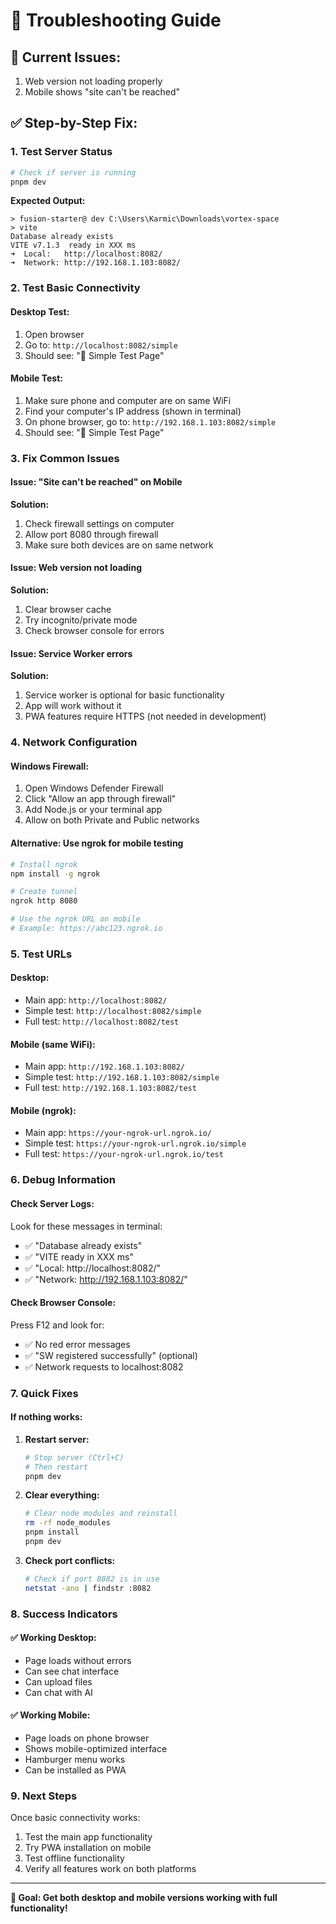# 🔧 Troubleshooting Guide

## 🚨 **Current Issues:**
1. Web version not loading properly
2. Mobile shows "site can't be reached"

## ✅ **Step-by-Step Fix:**

### **1. Test Server Status**
```bash
# Check if server is running
pnpm dev
```

**Expected Output:**
```
> fusion-starter@ dev C:\Users\Karmic\Downloads\vortex-space
> vite
Database already exists
VITE v7.1.3  ready in XXX ms
➜  Local:   http://localhost:8082/
➜  Network: http://192.168.1.103:8082/
```

### **2. Test Basic Connectivity**

#### **Desktop Test:**
1. Open browser
2. Go to: `http://localhost:8082/simple`
3. Should see: "🚀 Simple Test Page"

#### **Mobile Test:**
1. Make sure phone and computer are on same WiFi
2. Find your computer's IP address (shown in terminal)
3. On phone browser, go to: `http://192.168.1.103:8082/simple`
4. Should see: "🚀 Simple Test Page"

### **3. Fix Common Issues**

#### **Issue: "Site can't be reached" on Mobile**
**Solution:**
1. Check firewall settings on computer
2. Allow port 8080 through firewall
3. Make sure both devices are on same network

#### **Issue: Web version not loading**
**Solution:**
1. Clear browser cache
2. Try incognito/private mode
3. Check browser console for errors

#### **Issue: Service Worker errors**
**Solution:**
1. Service worker is optional for basic functionality
2. App will work without it
3. PWA features require HTTPS (not needed in development)

### **4. Network Configuration**

#### **Windows Firewall:**
1. Open Windows Defender Firewall
2. Click "Allow an app through firewall"
3. Add Node.js or your terminal app
4. Allow on both Private and Public networks

#### **Alternative: Use ngrok for mobile testing**
```bash
# Install ngrok
npm install -g ngrok

# Create tunnel
ngrok http 8080

# Use the ngrok URL on mobile
# Example: https://abc123.ngrok.io
```

### **5. Test URLs**

#### **Desktop:**
- Main app: `http://localhost:8082/`
- Simple test: `http://localhost:8082/simple`
- Full test: `http://localhost:8082/test`

#### **Mobile (same WiFi):**
- Main app: `http://192.168.1.103:8082/`
- Simple test: `http://192.168.1.103:8082/simple`
- Full test: `http://192.168.1.103:8082/test`

#### **Mobile (ngrok):**
- Main app: `https://your-ngrok-url.ngrok.io/`
- Simple test: `https://your-ngrok-url.ngrok.io/simple`
- Full test: `https://your-ngrok-url.ngrok.io/test`

### **6. Debug Information**

#### **Check Server Logs:**
Look for these messages in terminal:
- ✅ "Database already exists"
- ✅ "VITE ready in XXX ms"
- ✅ "Local: http://localhost:8082/"
- ✅ "Network: http://192.168.1.103:8082/"

#### **Check Browser Console:**
Press F12 and look for:
- ✅ No red error messages
- ✅ "SW registered successfully" (optional)
- ✅ Network requests to localhost:8082

### **7. Quick Fixes**

#### **If nothing works:**
1. **Restart server:**
   ```bash
   # Stop server (Ctrl+C)
   # Then restart
   pnpm dev
   ```

2. **Clear everything:**
   ```bash
   # Clear node modules and reinstall
   rm -rf node_modules
   pnpm install
   pnpm dev
   ```

3. **Check port conflicts:**
   ```bash
   # Check if port 8082 is in use
   netstat -ano | findstr :8082
   ```

### **8. Success Indicators**

#### **✅ Working Desktop:**
- Page loads without errors
- Can see chat interface
- Can upload files
- Can chat with AI

#### **✅ Working Mobile:**
- Page loads on phone browser
- Shows mobile-optimized interface
- Hamburger menu works
- Can be installed as PWA

### **9. Next Steps**

Once basic connectivity works:
1. Test the main app functionality
2. Try PWA installation on mobile
3. Test offline functionality
4. Verify all features work on both platforms

---

**🎯 Goal: Get both desktop and mobile versions working with full functionality!**
